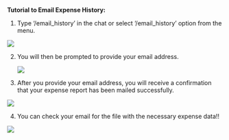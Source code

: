 ﻿**Tutorial to Email Expense History:**

1. Type ‘/email\_history’ in the chat or select ‘/email\_history’ option from the menu.

![](/images/Aspose.Words.00f35197-2802-462c-9e95-0ffab17445cd.001.png)

2. You will then be prompted to provide your email address.

   ![](/images/Aspose.Words.00f35197-2802-462c-9e95-0ffab17445cd.002.png)


3. After you provide your email address, you will receive a confirmation that your expense report has been mailed successfully.

![](/images/Aspose.Words.00f35197-2802-462c-9e95-0ffab17445cd.003.png)


4. You can check your email for the file with the necessary expense data!!

![](/images/Aspose.Words.00f35197-2802-462c-9e95-0ffab17445cd.004.png)


